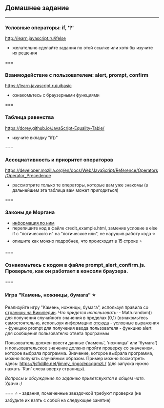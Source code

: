 ## Домашнее задание
___
### Условные операторы: if, '?'

http://learn.javascript.ru/ifelse
* желательно сделайте задания по этой ссылке или хотя бы изучите их решения

===
### Взаимодействие с пользователем: alert, prompt, confirm

https://learn.javascript.ru/uibasic
* ознакомьтесь с браузерными функциями

===
### Таблица равенства

https://dorey.github.io/JavaScript-Equality-Table/
* изучите вкладку "if()"

===
### Ассоциативность и приоритет операторов

https://developer.mozilla.org/en/docs/Web/JavaScript/Reference/Operators/Operator_Precedence
* рассмотрите только те операторы, которые вам уже знакомы (в дальнейшем эта таблица вам может пригодиться)

===
### Законы де Моргана

* [информация по ним](https://ru.wikipedia.org/wiki/%D0%97%D0%B0%D0%BA%D0%BE%D0%BD%D1%8B_%D0%B4%D0%B5_%D0%9C%D0%BE%D1%80%D0%B3%D0%B0%D0%BD%D0%B0) 
* перепишите код в файле credit_example.html, заменив условие в else if с "логического и" на "логическое или", не нарушив работу кода ⭐
* опишите как можно подробнее, что происходит в 15 строке ⭐

===
### Ознакомьтесь с кодом в файле prompt_alert_confirm.js. Проверьте, как он работает в консоли браузера.

===
### Игра "Камень, ножницы, бумага" ⭐

Реализуйте игру "Камень, ножницы, бумага", используя правила со [страницы на Википедии](https://ru.wikipedia.org/wiki/%D0%9A%D0%B0%D0%BC%D0%B5%D0%BD%D1%8C,_%D0%BD%D0%BE%D0%B6%D0%BD%D0%B8%D1%86%D1%8B,_%D0%B1%D1%83%D0%BC%D0%B0%D0%B3%D0%B0).
_Что придется использовать:_
    - Math.random() для получения случайного значения в пределах [0,1) (ознакомьтесь самостоятельно, используя информацию [отсюда](https://developer.mozilla.org/ru/docs/Web/JavaScript/Reference/Global_Objects/Math/random)
    - условные выражения
    - функцию prompt для получения ввода пользователя
    - функцию alert для сообщения пользователю ответа программы

Пользователь должен ввести данные ('камень', 'ножницы' или 'бумага') и пользовательское значение должно пройти проверку со значением, которое выбрала программа. Значение, которое выбрала программа, можно получать случайным образом. Пример можно посмотреть здесь: https://jsfiddle.net/jimmy_ringo/epcqqmzL/ (для запуска нужно нажать 'Run' слева вверху страницы).

_Вопросы и обсуждение по заданию приветсвуются в общем чате. Удачи :)_

===
⭐  - задания, помеченные звездочкой требуют проверки (не забудьте их взять с собой на следующее занятие)
